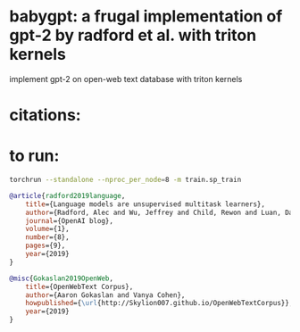 # babygpt: a frugal implementation of gpt-2 by radford et al. with triton kernels

implement gpt-2 on open-web text database with triton kernels 

# citations: 

# to run: 

```bash
torchrun --standalone --nproc_per_node=8 -m train.sp_train
```

```bibtex
@article{radford2019language,
	title={Language models are unsupervised multitask learners},
	author={Radford, Alec and Wu, Jeffrey and Child, Rewon and Luan, David and Amodei, Dario and Sutskever, Ilya},
	journal={OpenAI blog},
	volume={1},
	number={8},
	pages={9},
	year={2019}
}
```
```bibtex
@misc{Gokaslan2019OpenWeb,  
	title={OpenWebText Corpus},
	author={Aaron Gokaslan and Vanya Cohen},
	howpublished={\url{http://Skylion007.github.io/OpenWebTextCorpus}}, 
	year={2019}
}
```

